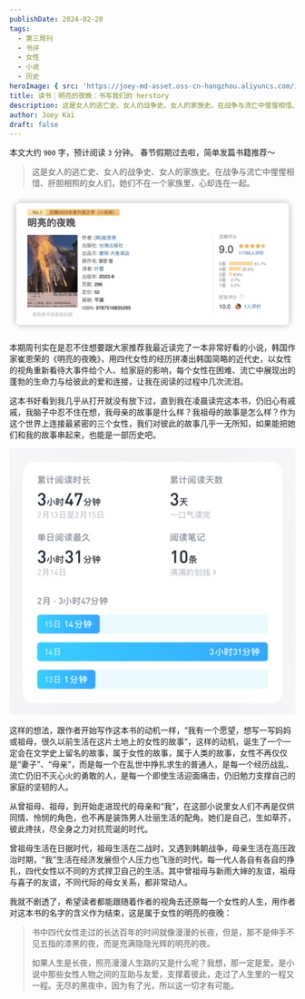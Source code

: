 ```yaml
---
publishDate: 2024-02-20
tags:
  - 第三周刊
  - 书评
  - 女性
  - 小说
  - 历史
heroImage: { src: 'https://joey-md-asset.oss-cn-hangzhou.aliyuncs.com/img/202412171938718.png', inferSize: true}
title: 读书｜明亮的夜晚：书写我们的 herstory
description: 这是女人的逃亡史、女人的战争史、女人的家族史。在战争与流亡中惺惺相惜、肝胆相照的女人们，她们不在一个家族里，心却连在一起。
author: Joey Kai
draft: false
---
```

本文大约 `900` 字，预计阅读 `3` 分钟。
春节假期过去啦，简单发篇书籍推荐～

>这是女人的逃亡史、女人的战争史、女人的家族史。在战争与流亡中惺惺相惜、肝胆相照的女人们，她们不在一个家族里，心却连在一起。

![202402201127401](../../assets/2024/202402201127401.png)

本期周刊实在是忍不住想要跟大家推荐我最近读完了一本非常好看的小说，韩国作家崔恩荣的《明亮的夜晚》，用四代女性的经历拼凑出韩国简略的近代史，以女性的视角重新看待大事件给个人、给家庭的影响，每个女性在困难、流亡中展现出的蓬勃的生命力与给彼此的爱和连接，让我在阅读的过程中几次流泪。

这本书好看到我几乎从打开就没有放下过，直到我在凌晨读完这本书，仍旧心有戚戚，我脑子中忍不住在想，我母亲的故事是什么样？我祖母的故事是怎么样？作为这个世界上连接最紧密的三个女性，我们对彼此的故事几乎一无所知，如果能把她们和我的故事串起来，也能是一部历史吧。

![202402201125375](../../assets/2024/202402201125375.png)

这样的想法，跟作者开始写作这本书的动机一样，“我有一个愿望，想写一写妈妈或祖母，很久以前生活在这片土地上的女性的故事”，这样的动机，诞生了一个一定会在文学史上留名的故事，属于女性的故事，属于人类的故事，女性不再仅仅是“妻子”、“母亲”，而是每一个在乱世中挣扎求生的普通人，是每一个经历战乱、流亡仍旧不灭心火的勇敢的人，是每一个即使生活迎面痛击，仍旧勉力支撑自己的家庭的坚韧的人。

从曾祖母、祖母，到开始走进现代的母亲和“我”，在这部小说里女人们不再是仅供同情、怜悯的角色，也不再是装饰男人壮丽生活的配角。她们是自己，生如草芥，彼此搀扶，尽全身之力对抗荒诞的时代。

曾祖母生活在日据时代，祖母生活在二战时，又遇到韩朝战争，母亲生活在高压政治时期，“我”生活在经济发展但个人压力也飞涨的时代，每一代人各自有各自的挣扎，四代女性以不同的方式捍卫自己的生活。其中曾祖母与新雨大婶的友谊，祖母与喜子的友谊，不同代际的母女关系，都非常动人。

我就不剧透了，希望读者都能跟随着作者的视角去还原每一个女性的人生，用作者对这本书的名字的含义作为结束，这是属于女性的明亮的夜晚：

>书中四代女性走过的长达百年的时间就像漫漫的长夜，但是，那不是伸手不见五指的漆黑的夜，而是充满隐隐光辉的明亮的夜。
>
>如果人生是长夜，照亮漫漫人生路的又是什么呢？我想，那一定是爱。是小说中那些女性人物之间的互助与友爱，支撑着彼此，走过了人生里的一程又一程。无尽的黑夜中，因为有了光，所以这一切才有可能。